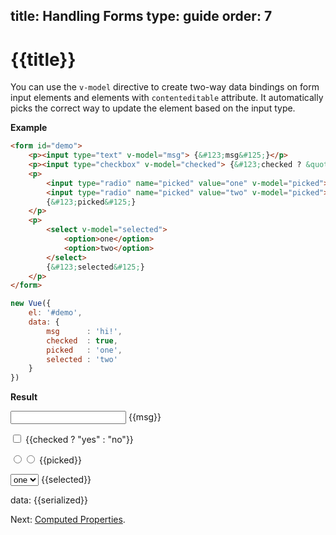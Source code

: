 title: Handling Forms
type: guide
order: 7
---

# {{title}}

You can use the `v-model` directive to create two-way data bindings on form input elements and elements with `contenteditable` attribute. It automatically picks the correct way to update the element based on the input type.

**Example**

``` html
<form id="demo">
    <p><input type="text" v-model="msg"> {&#123;msg&#125;}</p>
    <p><input type="checkbox" v-model="checked"> {&#123;checked ? &quot;yes&quot; : &quot;no&quot;&#125;}</p>
    <p>
        <input type="radio" name="picked" value="one" v-model="picked">
        <input type="radio" name="picked" value="two" v-model="picked">
        {&#123;picked&#125;}
    </p>
    <p>
        <select v-model="selected">
            <option>one</option>
            <option>two</option>
        </select>
        {&#123;selected&#125;}
    </p>
</form>
```

``` js
new Vue({
    el: '#demo',
    data: {
        msg      : 'hi!',
        checked  : true,
        picked   : 'one',
        selected : 'two'
    }
})
```

**Result**

<form id="demo"><p><input type="text" v-model="msg"> {&#123;msg&#125;}</p><p><input type="checkbox" v-model="checked"> {&#123;checked ? &quot;yes&quot; : &quot;no&quot;&#125;}</p><p><input type="radio" v-model="picked" name="picked" value="one"><input type="radio" v-model="picked" name="picked" value="two"> {&#123;picked&#125;}</p><p><select v-model="selected"><option>one</option><option>two</option></select> {&#123;selected&#125;}</p><p>data: {&#123;serialized&#125;}</p></form>
<script>
    new Vue({
        el: '#demo',
        data: {
            msg: 'hi!',
            checked: true,
            picked: 'one',
            selected: 'two'
        },
        computed: {
            serialized: {$get: function () {
                return JSON.stringify(this.$data)
            }}
        }
    })
</script>

Next: [Computed Properties](/guide/computed.html).